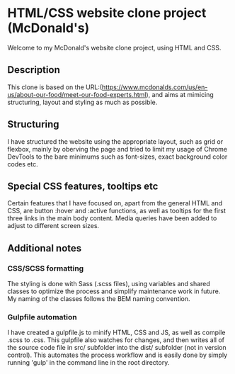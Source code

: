 # HTML/CSS website clone project (McDonald's)

Welcome to my McDonald's website clone project, using HTML and CSS.

## Description

This clone is based on the URL:(https://www.mcdonalds.com/us/en-us/about-our-food/meet-our-food-experts.html), and aims at mimicing structuring, layout and styling as much as possible. 

## Structuring

I have structured the website using the appropriate layout, such as grid or flexbox, mainly by oberving the page and tried to limit my usage of Chrome DevTools to the bare minimums such as font-sizes, exact background color codes etc.

## Special CSS features, tooltips etc

Certain features that I have focused on, apart from the general HTML and CSS, are button :hover and :active functions, as well as tooltips for the first three links in the main body content. Media queries have been added to adjust to different screen sizes. 

## Additional notes

### CSS/SCSS formatting
The styling is done with Sass (.scss files), using variables and shared classes to optimize the process and simplify maintenance work in future. 
My naming of the classes follows the BEM naming convention.

### Gulpfile automation
I have created a gulpfile.js to minify HTML, CSS and JS, as well as compile .scss to .css. This gulpfile also watches for changes, and then writes all of the source code file in src/ subfolder into the dist/ subfolder (not in version control). This automates the process workflow and is easily done by simply running 'gulp' in the command line in the root directory. 